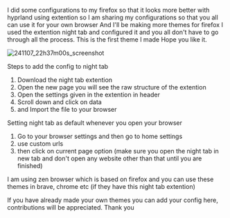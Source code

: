 I did some configurations to my firefox so that it looks more better with hyprland using extention so I am sharing my configurations so that you all can use it for your own browser
And I'll be making more themes for firefox I used the extention night tab and configured it and you all don't have to go through all the process.
This is the first theme I made Hope you like it.

![241107_22h37m00s_screenshot](https://github.com/user-attachments/assets/b4e74c59-f719-45eb-87ad-4c01cbcaa958)

Steps to add the config to night tab
1. Download the night tab extention
2. Open the new page you will see the raw structure of the extention
3. Open the settings given in the extention in header
4. Scroll down and click on data
5. and Import the file to your browser

Setting night tab as default whenever you open your browser
1. Go to your browser settings and then go to home settings
2. use custom urls
3. then click on current page option (make sure you open the night tab in new tab and don't open any website other than that until you are finished)

I am using zen browser which is based on firefox and you can use these themes in brave, chrome etc (if they have this night tab extention)

If you have already made your own themes you can add your config here, contributions will be appreciated.
Thank you
